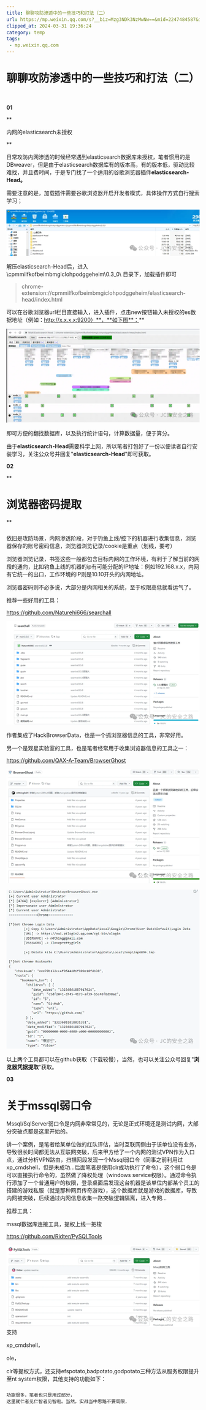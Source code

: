 ```yaml
---
title: 聊聊攻防渗透中的一些技巧和打法（二）
url: https://mp.weixin.qq.com/s?__biz=Mzg3NDk3NzMwNw==&mid=2247484587&idx=1&sn=96bbeb4db99dc21aab584abd562ce8ba&chksm=cec9c5dff9be4cc9cbf770a6221fd6bb2d2fc3a6c17590f6a6cdf231c79bd3373411fb3eab1a&mpshare=1&scene=1&srcid=0219WDxMXJr4kQmRrfPthMSk&sharer_shareinfo=1383bee2a06dad30ffcfc7ceba2a3785&sharer_shareinfo_first=1383bee2a06dad30ffcfc7ceba2a3785#rd
clipped_at: 2024-03-31 19:36:24
category: temp
tags: 
 - mp.weixin.qq.com
---
```



# 聊聊攻防渗透中的一些技巧和打法（二）

    

  

  

  

**01**

**

内网的elasticsearch未授权

**

  

日常攻防内网渗透的时候经常遇到elasticsearch数据库未授权，笔者惯用的是DBweaver，但是由于elasticsearch数据库有的版本高，有的版本低，驱动比较难找，并且费时间，于是专门找了一个适用的谷歌浏览器插件**elasticsearch-Head。**

需要注意的是，加载插件需要谷歌浏览器开启开发者模式，具体操作方式自行搜索学习；

![图片](assets/1711884984-fa80c08ada56552b01a5f98b29154e04.webp)

解压elasticsearch-Head后，进入\\cpmmilfkofbeimbmgiclohpodggeheim\\0.3\_0\\ 目录下，加载插件即可

> chrome-extension://cpmmilfkofbeimbmgiclohpodggeheim/elasticsearch-head/index.html

可以在谷歌浏览器url栏目直接输入，进入插件，点击new按钮输入未授权的es数据地址（例如：http://x.x.x.x:9200）**，**如下图**：**

![图片](assets/1711884984-b8cb01e0f60b85d54c5249cbd1175b14.webp)

即可方便的翻找数据库，以及执行统计语句，计算数据量，便于算分。

由于**elasticsearch-Head**需要科学上网，所以笔者打包好了一份以便读者自行安装学习，关注公众号并回复"**elasticsearch-Head**"即可获取。  

  

  

  

**02**

**

# 浏览器密码提取

**

### 

  

依旧是攻防场景，内网渗透阶段，对于钓鱼上线/控下的机器进行收集信息，浏览器保存的账号密码信息，浏览器浏览记录/cookie是重点（划线，要考）  

浏览器浏览记录，书签这些一般都包含目标内网的工作环境，有利于了解当前的网段的通向，比如钓鱼上线的机器的ip有可能分配的IP地址：例如192.168.x.x，内网有它统一的出口，工作环境的IP则是10.10开头的内网地址。

浏览器密码则不必多说，大部分是内网相关的系统，至于权限高低就看运气了。  

推荐一些好用的工具：

https://github.com/Naturehi666/searchall  

![图片](assets/1711884984-aec19beec763bd7b9a70f31884eca3a2.webp)  

作者集成了HackBrowserData，也是一个抓浏览器信息的工具，非常好用。

另一个是观星实验室的工具，也是笔者经常用于收集浏览器信息的工具之一：

https://github.com/QAX-A-Team/BrowserGhost  

![图片](assets/1711884984-b8df24d1f0d8fb2cfb6a85956a5979f5.webp)

![图片](assets/1711884984-c83986b0dfb1f26d084deb8b524dd0ec.webp)

  

  

以上两个工具都可以在github获取（下载较慢），当然，也可以关注公众号回复"**浏览器凭据提取**"获取。  

  

  

  

**03**

# **关于mssql弱口令**

  

Mssql/SqlServer弱口令是内网非常常见的，无论是正式环境还是测试内网，大部分突破点都是这里开始的。

讲一个案例，是笔者给某单位做的红队评估，当时互联网侧由于该单位没有业务，导致很长时间都无法从互联网突破，后来甲方给了一个内网的测试VPN作为入口点，通过分析VPN路由，扫描网段发现一个Mssql弱口令（同事之前利用过xp\_cmdshell，但是未成功...后面笔者是使用clr成功执行了命令），这个弱口令是可以直接执行命令的，虽然做了降权处理（windows service权限）。通过命令执行添加了一个普通用户的权限，登录桌面后发现这台机器是该单位内部某个员工的搭建的游戏私服（就是那种网页传奇游戏），这个数据库就是游戏的数据库，导致内网被突破，后续通过内网信息收集一路突破逻辑隔离，进入专网...  

推荐工具：

mssql数据库连接工具，提权上线一把梭

https://github.com/Ridter/PySQLTools

![图片](assets/1711884984-5f840038b61a883ec0ef3cd84127518c.webp)支持

xp\_cmdshell，

ole，

clr等提权方式，还支持efspotato,badpotato,godpotato三种方法从服务权限提升至nt system权限，其他支持的功能如下：

### 

```plain
功能很多，笔者也只是用过部分，
这里就仁者见仁智者见智啦。当然，实战当中思路不要局限，
```